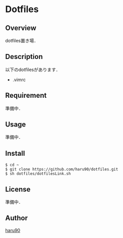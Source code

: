 # Dotfiles

## Overview
dotfiles置き場．

## Description
以下のdotfilesがあります．
- .vimrc

## Requirement
準備中．

## Usage
準備中．

## Install

```
$ cd ~
$ git clone https://github.com/haru90/dotfiles.git
$ sh dotfiles/dotfilesLink.sh
```


## License
準備中．

## Author
[haru90](https://github.com/haru90)

